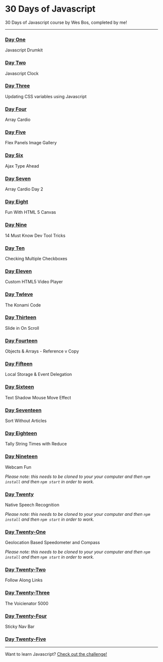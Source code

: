 # 30 Days of Javascript

30 Days of Javascript course by Wes Bos, completed by me!

---

### [Day One](http://morettiamye.github.io/thirtydaysofjs/01/)
Javascript Drumkit

### [Day Two](http://morettiamye.github.io/thirtydaysofjs/02/)
Javascript Clock

### [Day Three](http://morettiamye.github.io/thirtydaysofjs/03/)
Updating CSS variables using Javascript

### [Day Four](http://morettiamye.github.io/thirtydaysofjs/04/)
Array Cardio

### [Day Five](http://morettiamye.github.io/thirtydaysofjs/05/)
Flex Panels Image Gallery

### [Day Six](http://morettiamye.github.io/thirtydaysofjs/06/)
Ajax Type Ahead

### [Day Seven](http://morettiamye.github.io/thirtydaysofjs/07/)
Array Cardio Day 2

### [Day Eight](http://morettiamye.github.io/thirtydaysofjs/08/)
Fun With HTML 5 Canvas

### [Day Nine](http://morettiamye.github.io/thirtydaysofjs/09/)
14 Must Know Dev Tool Tricks

### [Day Ten](http://morettiamye.github.io/thirtydaysofjs/10/)
Checking Multiple Checkboxes

### [Day Eleven](http://morettiamye.github.io/thirtydaysofjs/11/)
Custom HTML5 Video Player

### [Day Twleve](http://morettiamye.github.io/thirtydaysofjs/12/)
The Konami Code

### [Day Thirteen](http://morettiamye.github.io/thirtydaysofjs/13/)
Slide in On Scroll

### [Day Fourteen](http://morettiamye.github.io/thirtydaysofjs/14/)
Objects & Arrays - Reference v Copy

### [Day Fifteen](http://morettiamye.github.io/thirtydaysofjs/15/)
Local Storage & Event Delegation

### [Day Sixteen](http://morettiamye.github.io/thirtydaysofjs/16/)
Text Shadow Mouse Move Effect

### [Day Seventeen](http://morettiamye.github.io/thirtydaysofjs/17/)
Sort Without Articles

### [Day Eighteen](http://morettiamye.github.io/thirtydaysofjs/18/)
Tally String Times with Reduce

### [Day Nineteen](http://morettiamye.github.io/thirtydaysofjs/19/)
Webcam Fun

_Please note: this needs to be cloned to your your computer and then  `npm install` and then `npm start` in order to work._

### [Day Twenty](http://morettiamye.github.io/thirtydaydaysofjs/20/)
Native Speech Recognition

_Please note: this needs to be cloned to your your computer and then  `npm install` and then `npm start` in order to work._

### [Day Twenty-One](http://morettiamye.github.io/thirtydaydaysofjs/21/)
Geolocation Based Speedometer and Compass

_Please note: this needs to be cloned to your your computer and then  `npm install` and then `npm start` in order to work._

### [Day Twenty-Two](http://morettiamye.github.io//thirtydaydaysofjs/22/)
Follow Along Links

### [Day Twenty-Three](http://morettiamye.github.io//thirtydaydaysofjs/23/)
The Voicienator 5000

### [Day Twenty-Four](http://morettiamye.github.io//thirtydaydaysofjs/24/)
Sticky Nav Bar

### [Day Twenty-Five](http://morettiamye.github.io//thirtydaydaysofjs/25/)
---

Want to learn Javascript?  [Check out the challenge!](https://javascript30.com/)


